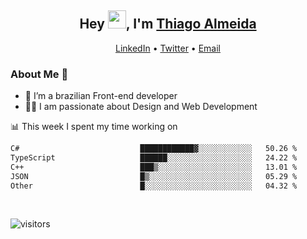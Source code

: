 

<h2 align="center">Hey <img src="https://github.com/TheDudeThatCode/TheDudeThatCode/blob/master/Assets/Hi.gif" width="29">, I'm <a href="https://www.linkedin.com/in/thiago-almeida-69785569/">Thiago Almeida</a></h2>
<p align="center">
  <a href="https://www.linkedin.com/in/thiago-almeida-69785569/">LinkedIn</a> •
  <a href="https://twitter.com/thiagoloal">Twitter</a> •
  <a href="mailto:thiagoloal@gmail.com">Email</a>
</p>

### About Me 🚀
- 🌱  I’m a brazilian Front-end developer</br>
- 👨‍💻  I am passionate about Design and Web Development</br>

<!-- ![Thiago Almeida github stats](https://github-readme-stats.vercel.app/api?username=thiagoloal&show_icons=true&hide_border=true)&nbsp;&nbsp; -->

📊 This week I spent my time working on
<!--START_SECTION:waka-->

```txt
C#                           ████████████▓░░░░░░░░░░░░   50.26 %
TypeScript                   ██████░░░░░░░░░░░░░░░░░░░   24.22 %
C++                          ███▒░░░░░░░░░░░░░░░░░░░░░   13.01 %
JSON                         █▒░░░░░░░░░░░░░░░░░░░░░░░   05.29 %
Other                        █░░░░░░░░░░░░░░░░░░░░░░░░   04.32 %
```

<!--END_SECTION:waka-->

<br />

![visitors](https://visitor-badge.laobi.icu/badge?page_id=thiagoloal.thiagoloal)
